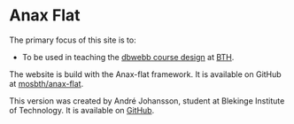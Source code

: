 # Anax Flat

The primary focus of this site is to:

* To be used in teaching the [dbwebb course design](http://dbwebb.se/design) at [BTH](https://www.bth.se/).

The website is build with the Anax-flat framework. It is available on GitHub at [mosbth/anax-flat](https://github.com/mosbth/anax-flat).

This version was created by André Johansson, student at Blekinge Institute of
Technology. It is available on [GitHub](https://github.com/andymartinj/anax-flat-me).
